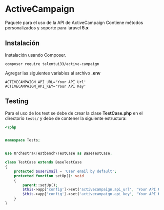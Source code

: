 # ActiveCampaign
Paquete para el uso de la API de ActiveCampaign
Contiene métodos personalizados y soporte para laravel **5.x**

## Instalación
Instalación usando Composer.

`composer require talentui33/active-campaign`

Agregar las siguientes variables al archivo **.env**
````
ACTIVECAMPAIGN_API_URL='Your API Url'
ACTIVECAMPAIGN_API_KEY='Your API Key'
````

## Testing
Para el uso de los test se debe de crear la clase **TestCase.php** en el directorio `tests/` y debe de contener la siguiente estructura:

```php
<?php


namespace Tests;


use Orchestra\Testbench\TestCase as BaseTestCase;

class TestCase extends BaseTestCase
{
    protected $userEmail = 'User email by default';
    protected function setUp(): void
    {
        parent::setUp();
        $this->app['config']->set('activecampaign.api_url', 'Your API Url');
        $this->app['config']->set('activecampaign.api_key', 'Your API Key');
    }
}
```

